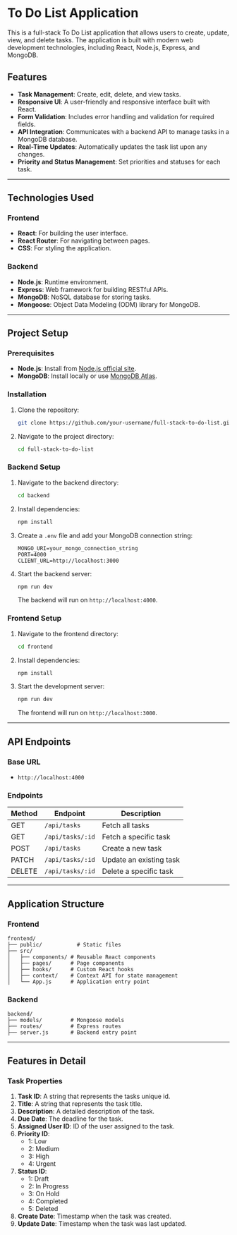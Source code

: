 # To Do List Application

This is a full-stack To Do List application that allows users to create, update, view, and delete tasks. The application is built with modern web development technologies, including React, Node.js, Express, and MongoDB.

## Features

- **Task Management**: Create, edit, delete, and view tasks.
- **Responsive UI**: A user-friendly and responsive interface built with React.
- **Form Validation**: Includes error handling and validation for required fields.
- **API Integration**: Communicates with a backend API to manage tasks in a MongoDB database.
- **Real-Time Updates**: Automatically updates the task list upon any changes.
- **Priority and Status Management**: Set priorities and statuses for each task.

---

## Technologies Used

### Frontend
- **React**: For building the user interface.
- **React Router**: For navigating between pages.
- **CSS**: For styling the application.

### Backend
- **Node.js**: Runtime environment.
- **Express**: Web framework for building RESTful APIs.
- **MongoDB**: NoSQL database for storing tasks.
- **Mongoose**: Object Data Modeling (ODM) library for MongoDB.

---

## Project Setup

### Prerequisites

- **Node.js**: Install from [Node.js official site](https://nodejs.org/).
- **MongoDB**: Install locally or use [MongoDB Atlas](https://www.mongodb.com/cloud/atlas).

### Installation

1. Clone the repository:
   ```bash
   git clone https://github.com/your-username/full-stack-to-do-list.git
   ```
2. Navigate to the project directory:
   ```bash
   cd full-stack-to-do-list
   ```

### Backend Setup

1. Navigate to the backend directory:
   ```bash
   cd backend
   ```
2. Install dependencies:
   ```bash
   npm install
   ```
3. Create a `.env` file and add your MongoDB connection string:
   ```
   MONGO_URI=your_mongo_connection_string
   PORT=4000
   CLIENT_URL=http://localhost:3000
   ```
4. Start the backend server:
   ```bash
   npm run dev
   ```
   The backend will run on `http://localhost:4000`.

### Frontend Setup

1. Navigate to the frontend directory:
   ```bash
   cd frontend
   ```
2. Install dependencies:
   ```bash
   npm install
   ```
3. Start the development server:
   ```bash
   npm run dev
   ```
   The frontend will run on `http://localhost:3000`.

---

## API Endpoints

### Base URL
- `http://localhost:4000`

### Endpoints

| Method | Endpoint           | Description               |
|--------|--------------------|---------------------------|
| GET    | `/api/tasks`       | Fetch all tasks           |
| GET    | `/api/tasks/:id`   | Fetch a specific task     |
| POST   | `/api/tasks`       | Create a new task         |
| PATCH  | `/api/tasks/:id`   | Update an existing task   |
| DELETE | `/api/tasks/:id`   | Delete a specific task    |

---

## Application Structure

### Frontend

```
frontend/
├── public/           # Static files
├── src/
│   ├── components/ # Reusable React components
│   ├── pages/      # Page components
│   ├── hooks/      # Custom React hooks
│   ├── context/    # Context API for state management
│   └── App.js      # Application entry point
```

### Backend

```
backend/
├── models/         # Mongoose models
├── routes/         # Express routes
├── server.js       # Backend entry point
```

---

## Features in Detail

### Task Properties

1. **Task ID**: A string that represents the tasks unique id.
2. **Title**: A string that represents the task title.
3. **Description**: A detailed description of the task.
4. **Due Date**: The deadline for the task.
5. **Assigned User ID**: ID of the user assigned to the task.
6. **Priority ID**:
   - 1: Low
   - 2: Medium
   - 3: High
   - 4: Urgent
7. **Status ID**:
   - 1: Draft
   - 2: In Progress
   - 3: On Hold
   - 4: Completed
   - 5: Deleted
8. **Create Date**: Timestamp when the task was created.
9. **Update Date**: Timestamp when the task was last updated.
